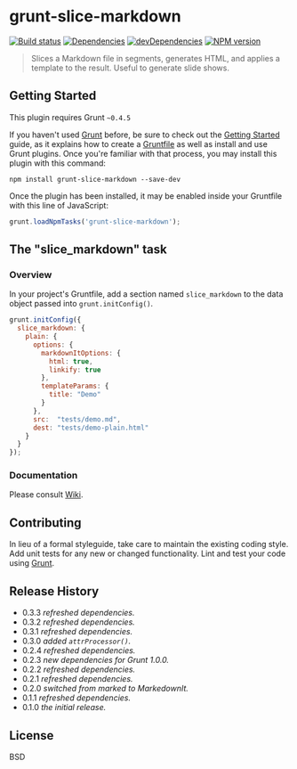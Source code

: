 # grunt-slice-markdown

[![Build status][travis-image]][travis-url]
[![Dependencies][deps-image]][deps-url]
[![devDependencies][dev-deps-image]][dev-deps-url]
[![NPM version][npm-image]][npm-url]

> Slices a Markdown file in segments, generates HTML, and applies a template to the result. Useful to generate slide shows.

## Getting Started

This plugin requires Grunt `~0.4.5`

If you haven't used [Grunt](http://gruntjs.com/) before, be sure to check out the [Getting Started](http://gruntjs.com/getting-started) guide, as it explains how to create a [Gruntfile](http://gruntjs.com/sample-gruntfile) as well as install and use Grunt plugins. Once you're familiar with that process, you may install this plugin with this command:

```shell
npm install grunt-slice-markdown --save-dev
```

Once the plugin has been installed, it may be enabled inside your Gruntfile with this line of JavaScript:

```js
grunt.loadNpmTasks('grunt-slice-markdown');
```

## The "slice_markdown" task

### Overview

In your project's Gruntfile, add a section named `slice_markdown` to the data object passed into `grunt.initConfig()`.

```js
grunt.initConfig({
  slice_markdown: {
    plain: {
      options: {
        markdownItOptions: {
          html: true,
          linkify: true
        },
        templateParams: {
          title: "Demo"
        }
      },
      src:  "tests/demo.md",
      dest: "tests/demo-plain.html"
    }
  }
});
```

### Documentation

Please consult [Wiki](https://github.com/uhop/grunt-slice-markdown/wiki).

## Contributing
In lieu of a formal styleguide, take care to maintain the existing coding style. Add unit tests for any new or changed functionality. Lint and test your code using [Grunt](http://gruntjs.com/).

## Release History

- 0.3.3 *refreshed dependencies.*
- 0.3.2 *refreshed dependencies.*
- 0.3.1 *refreshed dependencies.*
- 0.3.0 *added `attrProcessor()`.*
- 0.2.4 *refreshed dependencies.*
- 0.2.3 *new dependencies for Grunt 1.0.0.*
- 0.2.2 *refreshed dependencies.*
- 0.2.1 *refreshed dependencies.*
- 0.2.0 *switched from marked to MarkedownIt.*
- 0.1.1 *refreshed dependencies.*
- 0.1.0 *the initial release.*

## License

BSD

[npm-image]:      https://img.shields.io/npm/v/grunt-slice-markdown.svg
[npm-url]:        https://npmjs.org/package/grunt-slice-markdown
[deps-image]:     https://img.shields.io/david/uhop/grunt-slice-markdown.svg
[deps-url]:       https://david-dm.org/uhop/grunt-slice-markdown
[dev-deps-image]: https://img.shields.io/david/dev/uhop/grunt-slice-markdown.svg
[dev-deps-url]:   https://david-dm.org/uhop/grunt-slice-markdown?type=dev
[travis-image]:   https://img.shields.io/travis/uhop/grunt-slice-markdown.svg
[travis-url]:     https://travis-ci.org/uhop/grunt-slice-markdown
